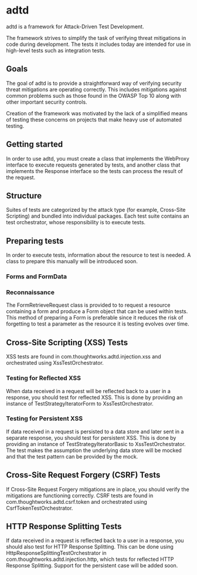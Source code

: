 # adtd
adtd is a framework for Attack-Driven Test Development.

The framework strives to simplify the task of verifying threat mitigations in code during development. The tests it includes today are intended for use in high-level tests such as integration tests.

## Goals
The goal of adtd is to provide a straightforward way of verifying security threat mitigations are operating correctly. This includes mitigations against common problems such as those found in the OWASP Top 10 along with other important security controls.

Creation of the framework was motivated by the lack of a simplified means of testing these concerns on projects that make heavy use of automated testing.

## Getting started
In order to use adtd, you must create a class that implements the WebProxy interface to execute requests generated by tests, and another class that implements the Response interface so the tests can process the result of the request.

## Structure
Suites of tests are categorized by the attack type (for example, Cross-Site Scripting) and bundled into individual packages. Each test suite contains an test orchestrator, whose responsibility is to execute tests.

## Preparing tests
In order to execute tests, information about the resource to test is needed. A class to prepare this manually will be introduced soon.

### Forms and FormData


### Reconnaissance
The FormRetrieveRequest class is provided to to request a resource containing a form and produce a Form object that can be used within tests. This method of preparing a Form is preferable since it reduces the risk of forgetting to test a parameter as the resource it is testing evolves over time.

## Cross-Site Scripting (XSS) Tests
XSS tests are found in com.thoughtworks.adtd.injection.xss and orchestrated using XssTestOrchestrator.

### Testing for Reflected XSS
When data received in a request will be reflected back to a user in a response, you should test for reflected XSS. This is done by providing an instance of TestStrategyIteratorForm to XssTestOrchestrator.

### Testing for Persistent XSS
If data received in a request is persisted to a data store and later sent in a separate response, you should test for persistent XSS. This is done by providing an instance of TestStrategyIteratorBasic to XssTestOrchestrator. The test makes the assumption the underlying data store will be mocked and that the test pattern can be provided by the mock.

## Cross-Site Request Forgery (CSRF) Tests
If Cross-Site Request Forgery mitigations are in place, you should verify the mitigations are functioning correctly. CSRF tests are found in com.thoughtworks.adtd.csrf.token and orchestrated using CsrfTokenTestOrchestrator.

## HTTP Response Splitting Tests
If data received in a request is reflected back to a user in a response, you should also test for HTTP Response Splitting. This can be done using HttpResponseSplittingTestOrchestrator in com.thoughtworks.adtd.injection.http, which tests for reflected HTTP Response Splitting. Support for the persistent case will be added soon.
